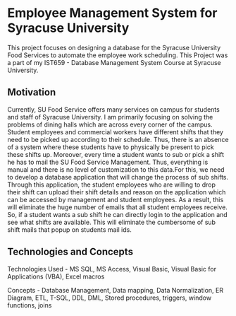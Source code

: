 # Employee Management System for Syracuse University

This project focuses on designing a database for the Syracuse University Food Services to automate the employee work scheduling. This Project was a part of my IST659 - Database Management System Course at Syracuse University.

## Motivation
Currently, SU Food Service offers many services on campus for students and staff of Syracuse University. I am primarily focusing on solving the problems of dining halls which are across every corner of the campus. Student employees and commercial workers have different shifts that they need to be picked up according to their schedule. Thus, there is an absence of a system where these students have to physically be present to pick these shifts up. Moreover, every time a student wants to sub or pick a shift he has to mail the SU Food Service Management. Thus, everything is manual and there is no level of customization to this data.For this, we need to develop a database application that will change the process of sub shifts. Through this application, the student employees who are willing to drop their shift can upload their shift details and reason on the application which can be accessed by management and student employees. As a result, this will eliminate the huge number of emails that all student employees receive. So, if a student wants a sub shift he can directly login to the application and see what shifts are available. This will eliminate the cumbersome of sub shift mails that popup on students mail ids.

## Technologies and Concepts
Technologies Used - MS SQL, MS Access, Visual Basic, Visual Basic for Applications (VBA), Excel macros

Concepts - Database Management, Data mapping, Data Normalization, ER Diagram, ETL, T-SQL, DDL, DML, Stored procedures, triggers, window functions, joins
